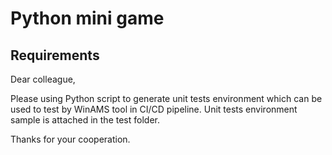 # Python mini game

## Requirements

Dear colleague,

Please using Python script to generate unit tests environment which can be used to test by WinAMS tool in CI/CD pipeline.
Unit tests environment sample is attached in the test folder.

Thanks for your cooperation.